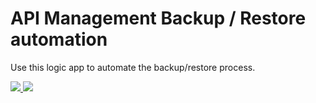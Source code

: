 # API Management Backup / Restore automation

Use this logic app to automate the backup/restore process.

<a href="https://portal.azure.com/#create/Microsoft.Template/uri/https%3A%2F%2Fraw.githubusercontent.com%2Fwsilveiranz%2Fapimbackuprestore%2Fmaster%2Fazuredeploy.json" target="_blank">
    <img src="http://azuredeploy.net/deploybutton.png"/>
</a>
<a href="http://armviz.io/#/?load=https%3A%2F%2Fraw.githubusercontent.com%2Fwsilveiranz%2Fapimbackuprestore%2Fazuredeploy.json" target="_blank">
    <img src="http://armviz.io/visualizebutton.png"/>
</a>
